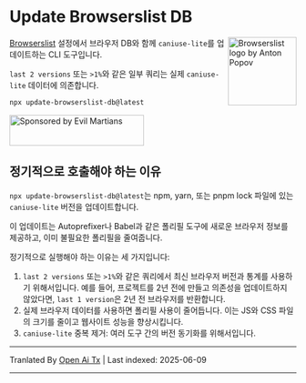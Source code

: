 # Update Browserslist DB

<img width="120" height="120" alt="Browserslist logo by Anton Popov"
     src="https://browsersl.ist/logo.svg" align="right">

[Browserslist](https://github.com/browserslist/browserslist/) 설정에서
브라우저 DB와 함께 `caniuse-lite`를 업데이트하는 CLI 도구입니다.

`last 2 versions` 또는 `>1%`와 같은 일부 쿼리는 실제
`caniuse-lite` 데이터에 의존합니다.

```sh
npx update-browserslist-db@latest
```

<a href="https://evilmartians.com/?utm_source=update-browserslist-db">
  <img src="https://evilmartians.com/badges/sponsored-by-evil-martians.svg"
       alt="Sponsored by Evil Martians" width="236" height="54">
</a>

## 정기적으로 호출해야 하는 이유

`npx update-browserslist-db@latest`는
npm, yarn, 또는 pnpm lock 파일에 있는 `caniuse-lite` 버전을 업데이트합니다.

이 업데이트는 Autoprefixer나 Babel과 같은 폴리필 도구에 새로운 브라우저 정보를 제공하고,
이미 불필요한 폴리필을 줄여줍니다.

정기적으로 실행해야 하는 이유는 세 가지입니다:

1. `last 2 versions` 또는 `>1%`와 같은 쿼리에서 최신 브라우저 버전과 통계를 사용하기 위해서입니다.
   예를 들어, 프로젝트를 2년 전에 만들고 의존성을 업데이트하지 않았다면,
   `last 1 version`은 2년 전 브라우저를 반환합니다.
2. 실제 브라우저 데이터를 사용하면 폴리필 사용이 줄어듭니다.
   이는 JS와 CSS 파일의 크기를 줄이고 웹사이트 성능을 향상시킵니다.
3. `caniuse-lite` 중복 제거: 여러 도구 간의 버전 동기화를 위해서입니다.

---

Tranlated By [Open Ai Tx](https://github.com/OpenAiTx/OpenAiTx) | Last indexed: 2025-06-09

---